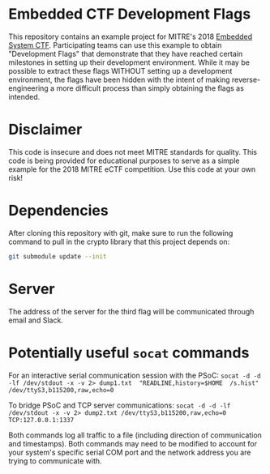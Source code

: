 # Embedded CTF Development Flags
This repository contains an example project for MITRE's 2018
[Embedded System CTF](http://mitrecyberacademy.org/competitions/embedded/).
Participating teams can use this example to obtain "Development Flags" that 
demonstrate that they have reached certain milestones in setting up their 
development environment. 
While it may be possible to extract these flags WITHOUT setting up a 
development environment, the flags have been hidden with the intent of 
making reverse-engineering a more difficult process than simply obtaining
the flags as intended.

# Disclaimer
This code is insecure and does not meet MITRE standards for
quality. This code is being provided for educational purposes to serve as a
simple example for the 2018 MITRE eCTF competition. Use this code at your own
risk!

# Dependencies
After cloning this repository with git, make sure to run the following command
to pull in the crypto library that this project depends on:
```sh
git submodule update --init
```

# Server
The address of the server for the third flag will be communicated through
email and Slack.

# Potentially useful `socat` commands
For an interactive serial communication session with the PSoC:
```socat -d -d -lf /dev/stdout -x -v 2> dump1.txt  "READLINE,history=$HOME  /s.hist" /dev/ttyS3,b115200,raw,echo=0```

To bridge PSoC and TCP server communications:
```socat -d -d -lf /dev/stdout -x -v 2> dump2.txt /dev/ttyS3,b115200,raw,echo=0 TCP:127.0.0.1:1337```

Both commands log all traffic to a file (including direction of communication and timestamps).  Both commands may need to be modified to account for your system's specific serial COM port and the network address you are trying to communicate with.
